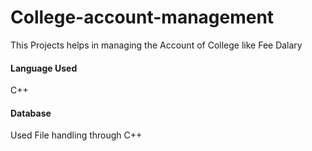 # College-account-management

This Projects helps in managing the Account of College like Fee Dalary

#### Language Used 

C++

#### Database

Used File handling through C++
